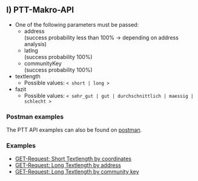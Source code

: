 ## I) PTT-Makro-API

* One of the following parameters must be passed:
  * address <br>(success probability less than 100% -> depending on address analysis)
  * latlng <br>(success probability 100%)
  * communityKey <br>(success probability 100%)
* textlength
  * Possible values: `< short | long >`
* fazit
  * Possible values: `< sehr_gut | gut | durchschnittlich | maessig | schlecht >`


### Postman examples

The PTT API examples can also be found on [postman](https://documenter.getpostman.com/view/6392593/S1ETRGTx#149be5c6-8885-4ea1-be10-b2650dafe35e).

### Examples

* [GET-Request: Short Textlength by coordinates](examples/001-short_textlength_coordinations.md)
* [GET-Request: Long Textlength by address](examples/002-long_textlength_address.md)
* [GET-Request: Long Textlength by community key](examples/003-long_textlength_communitykey.md)